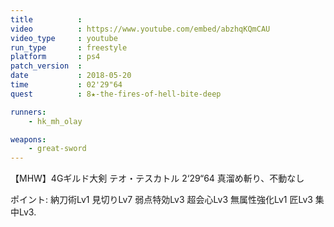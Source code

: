 ```yaml
---
title          :
video          : https://www.youtube.com/embed/abzhqKQmCAU
video_type     : youtube
run_type       : freestyle
platform       : ps4
patch_version  :
date           : 2018-05-20
time           : 02'29"64
quest          : 8★-the-fires-of-hell-bite-deep

runners:
    - hk_mh_olay

weapons:
    - great-sword
---
```

【MHW】4Gギルド大剣 テオ・テスカトル 2‘29“64 真溜め斬り、不動なし

ポイント: 納刀術Lv1 見切りLv7 弱点特効Lv3 超会心Lv3 無属性強化Lv1 匠Lv3 集中Lv3.

